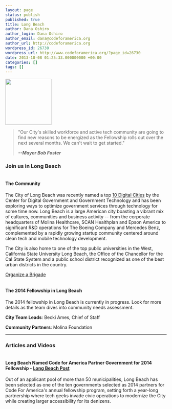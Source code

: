 ```yaml
---
layout: page
status: publish
published: true
title: Long Beach
author: Dana Oshiro
author_login: Dana Oshiro
author_email: dana@codeforamerica.org
author_url: http://codeforamerica.org
wordpress_id: 26730
wordpress_url: http://www.codeforamerica.org/?page_id=26730
date: 2013-10-08 01:25:33.000000000 +00:00
categories: []
tags: []
---
```

<div class="text-and-picture">
<div class="picture"><img alt="" src="http://www.codeforamerica.org/wp-content/uploads/2013/10/longbeach_logo.jpg" width="144" height="144" /></div>
<blockquote>
<p style="text-align: left;">"Our City's skilled workforce and active tech community are going to find new reasons to be energized as the Fellowship rolls out over the next several months. We can't wait to get started."</p>
<p style="text-align: left;"><strong><em>--Mayor Bob Foster</em></strong></p>
</blockquote>
</div>
<div class="clearfix"></div>
<h3>Join us in Long Beach</h3>
<div class="text-and-picture">
<div class="picture"><img alt="" src="http://www.codeforamerica.org/wp-content/uploads/2013/10/longbeach_brigade.jpg" /></div>
<h4>The Community</h4>
The City of Long Beach was recently named a top <a href="http://www.longbeach.gov/civica/press/display.asp?layout=4&amp;Entry=4038">10 Digital Cities</a> by the Center for Digital Government and Government Technology and has been exploring ways to optimize government services through technology for some time now. Long Beach is a large American city boasting a vibrant mix of cultures, communities and business activity -- from the corporate headquarters of Molina Healthcare, SCAN Healthplan and Epson America to significant R&amp;D operations for The Boeing Company and Mercedes Benz, complemented by a rapidly growing startup community centered around clean tech and mobile technology development.

The City is also home to one of the top public universities in the West, California State University Long Beach, the Office of the Chancellor for the Cal State System and a public school district recognized as one of the best urban districts in the country.
<p class="link-block"><a href="http://brigade.codeforamerica.org/">Organize a Brigade</a></p>

</div>
<div class="text-and-picture">
<div class="picture"><img alt="" src="http://www.codeforamerica.org/wp-content/uploads/2013/10/longbeach_fellowship.jpg" /></div>
<h4>The 2014 Fellowship in Long Beach</h4>
The 2014 fellowship in Long Beach is currently in progress. Look for more details as the team dives into community needs assessment.

<b>City Team Leads</b>: Becki Ames, Chief of Staff

<b>Community Partners</b>: Molina Foundation

</div>

<hr />

<h3>Articles and Videos</h3>
<div class="picture-and-text">
<div class="picture"><a href="http://lbpost.com/news/city/2000002958-long-beach-named-code-for-america-partner-governments-for-2014-fellowship" /><img alt="" src="http://www.codeforamerica.org/wp-content/uploads/2013/10/longbeach_press.jpg" /></a></div>
<h4>Long Beach Named Code for America Partner Government for 2014 Fellowship - <a href="http://lbpost.com/news/city/2000002958-long-beach-named-code-for-america-partner-governments-for-2014-fellowship"</a>Long Beach Post</a></h4>
Out of an applicant pool of more than 50 municipalities, Long Beach has been selected as one of the ten governments selected as 2014 partners for Code For America's annual fellowship program, setting forth a year-long partnership where tech geeks invade civic operations to modernize the City while creating larger accessibility for its denizens.

</div>
